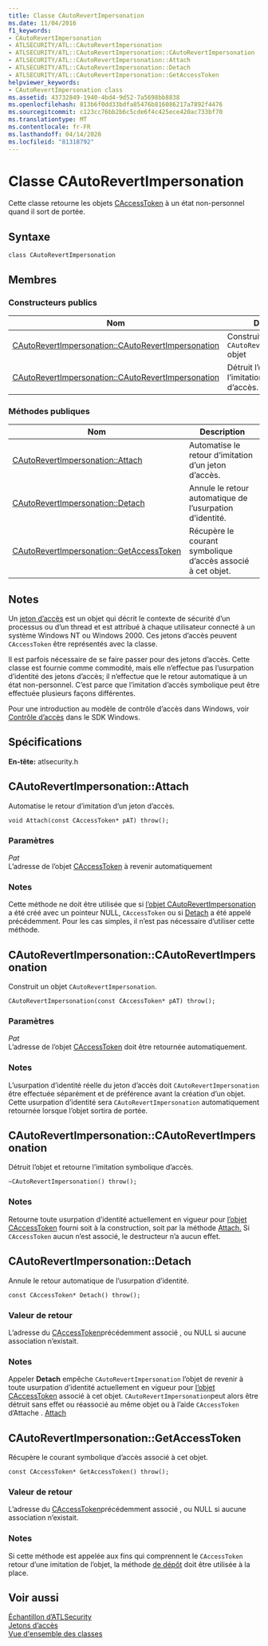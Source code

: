 ```yaml
---
title: Classe CAutoRevertImpersonation
ms.date: 11/04/2016
f1_keywords:
- CAutoRevertImpersonation
- ATLSECURITY/ATL::CAutoRevertImpersonation
- ATLSECURITY/ATL::CAutoRevertImpersonation::CAutoRevertImpersonation
- ATLSECURITY/ATL::CAutoRevertImpersonation::Attach
- ATLSECURITY/ATL::CAutoRevertImpersonation::Detach
- ATLSECURITY/ATL::CAutoRevertImpersonation::GetAccessToken
helpviewer_keywords:
- CAutoRevertImpersonation class
ms.assetid: 43732849-1940-4bd4-9d52-7a5698bb8838
ms.openlocfilehash: 813b6f0dd33bdfa85476b816086217a7892f4476
ms.sourcegitcommit: c123cc76bb2b6c5cde6f4c425ece420ac733bf70
ms.translationtype: MT
ms.contentlocale: fr-FR
ms.lasthandoff: 04/14/2020
ms.locfileid: "81318792"
---
```

# <a name="cautorevertimpersonation-class"></a>Classe CAutoRevertImpersonation

Cette classe retourne les objets [CAccessToken](../../atl/reference/caccesstoken-class.md) à un état non-personnel quand il sort de portée.

## <a name="syntax"></a>Syntaxe

```
class CAutoRevertImpersonation
```

## <a name="members"></a>Membres

### <a name="public-constructors"></a>Constructeurs publics

|Nom|Description|
|----------|-----------------|
|[CAutoRevertImpersonation::CAutoRevertImpersonation](#cautorevertimpersonation)|Construit un `CAutoRevertImpersonation` objet|
|[CAutoRevertImpersonation::CAutoRevertImpersonation](#dtor)|Détruit l’objet et retourne l’imitation symbolique d’accès.|

### <a name="public-methods"></a>M&#233;thodes publiques

|Nom|Description|
|----------|-----------------|
|[CAutoRevertImpersonation::Attach](#attach)|Automatise le retour d’imitation d’un jeton d’accès.|
|[CAutoRevertImpersonation::Detach](#detach)|Annule le retour automatique de l’usurpation d’identité.|
|[CAutoRevertImpersonation::GetAccessToken](#getaccesstoken)|Récupère le courant symbolique d’accès associé à cet objet.|

## <a name="remarks"></a>Notes

Un [jeton d’accès](/windows/win32/SecAuthZ/access-tokens) est un objet qui décrit le contexte de sécurité d’un processus ou d’un thread et est attribué à chaque utilisateur connecté à un système Windows NT ou Windows 2000. Ces jetons d’accès peuvent `CAccessToken` être représentés avec la classe.

Il est parfois nécessaire de se faire passer pour des jetons d’accès. Cette classe est fournie comme commodité, mais elle n’effectue pas l’usurpation d’identité des jetons d’accès; il n’effectue que le retour automatique à un état non-personnel. C’est parce que l’imitation d’accès symbolique peut être effectuée plusieurs façons différentes.

Pour une introduction au modèle de contrôle d’accès dans Windows, voir [Contrôle d’accès](/windows/win32/SecAuthZ/access-control) dans le SDK Windows.

## <a name="requirements"></a>Spécifications

**En-tête:** atlsecurity.h

## <a name="cautorevertimpersonationattach"></a><a name="attach"></a>CAutoRevertImpersonation::Attach

Automatise le retour d’imitation d’un jeton d’accès.

```
void Attach(const CAccessToken* pAT) throw();
```

### <a name="parameters"></a>Paramètres

*Pat*<br/>
L’adresse de l’objet [CAccessToken](../../atl/reference/caccesstoken-class.md) à revenir automatiquement

### <a name="remarks"></a>Notes

Cette méthode ne doit être utilisée que si [l’objet CAutoRevertImpersonation](../../atl/reference/cautorevertimpersonation-class.md) a été créé avec un pointeur NULL, `CAccessToken` ou si [Detach](#detach) a été appelé précédemment. Pour les cas simples, il n’est pas nécessaire d’utiliser cette méthode.

## <a name="cautorevertimpersonationcautorevertimpersonation"></a><a name="cautorevertimpersonation"></a>CAutoRevertImpersonation::CAutoRevertImpersonation

Construit un objet `CAutoRevertImpersonation`.

```
CAutoRevertImpersonation(const CAccessToken* pAT) throw();
```

### <a name="parameters"></a>Paramètres

*Pat*<br/>
L’adresse de l’objet [CAccessToken](../../atl/reference/caccesstoken-class.md) doit être retournée automatiquement.

### <a name="remarks"></a>Notes

L’usurpation d’identité réelle du jeton d’accès doit `CAutoRevertImpersonation` être effectuée séparément et de préférence avant la création d’un objet. Cette usurpation d’identité sera `CAutoRevertImpersonation` automatiquement retournée lorsque l’objet sortira de portée.

## <a name="cautorevertimpersonationcautorevertimpersonation"></a><a name="dtor"></a>CAutoRevertImpersonation::CAutoRevertImpersonation

Détruit l’objet et retourne l’imitation symbolique d’accès.

```
~CAutoRevertImpersonation() throw();
```

### <a name="remarks"></a>Notes

Retourne toute usurpation d’identité actuellement en vigueur pour [l’objet CAccessToken](../../atl/reference/caccesstoken-class.md) fourni soit à la construction, soit par la méthode [Attach.](#attach) Si `CAccessToken` aucun n’est associé, le destructeur n’a aucun effet.

## <a name="cautorevertimpersonationdetach"></a><a name="detach"></a>CAutoRevertImpersonation::Detach

Annule le retour automatique de l’usurpation d’identité.

```
const CAccessToken* Detach() throw();
```

### <a name="return-value"></a>Valeur de retour

L’adresse du [CAccessToken](../../atl/reference/caccesstoken-class.md)précédemment associé , ou NULL si aucune association n’existait.

### <a name="remarks"></a>Notes

Appeler **Detach** empêche `CAutoRevertImpersonation` l’objet de revenir à toute usurpation d’identité actuellement en vigueur pour [l’objet CAccessToken](../../atl/reference/caccesstoken-class.md) associé à cet objet. `CAutoRevertImpersonation`peut alors être détruit sans effet ou réassocié au même objet ou à l’aide `CAccessToken` d’Attache . [Attach](#attach)

## <a name="cautorevertimpersonationgetaccesstoken"></a><a name="getaccesstoken"></a>CAutoRevertImpersonation::GetAccessToken

Récupère le courant symbolique d’accès associé à cet objet.

```
const CAccessToken* GetAccessToken() throw();
```

### <a name="return-value"></a>Valeur de retour

L’adresse du [CAccessToken](../../atl/reference/caccesstoken-class.md)précédemment associé , ou NULL si aucune association n’existait.

### <a name="remarks"></a>Notes

Si cette méthode est appelée aux fins qui comprennent le `CAccessToken` retour d’une imitation de l’objet, la méthode [de dépôt](#detach) doit être utilisée à la place.

## <a name="see-also"></a>Voir aussi

[Échantillon d’ATLSecurity](../../overview/visual-cpp-samples.md)<br/>
[Jetons d’accès](/windows/win32/SecAuthZ/access-tokens)<br/>
[Vue d'ensemble des classes](../../atl/atl-class-overview.md)
